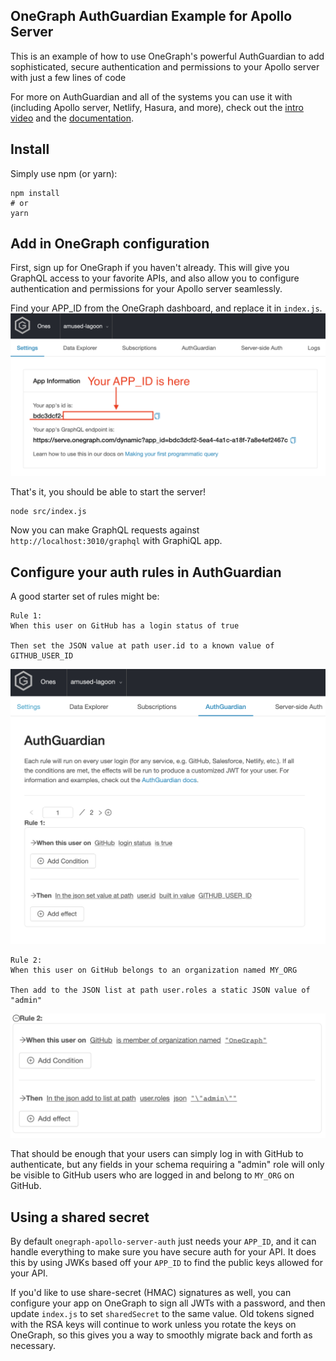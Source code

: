 ## OneGraph AuthGuardian Example for Apollo Server

This is an example of how to use OneGraph's powerful AuthGuardian to add
sophisticated, secure authentication and permissions to your Apollo server with
just a few lines of code

For more on AuthGuardian and all of the systems you can use it with (including
Apollo server, Netlify, Hasura, and more), check out the [intro video]() and the
[documentation]().

## Install

Simply use npm (or yarn):

```
npm install
# or
yarn
```

## Add in OneGraph configuration

First, sign up for OneGraph if you haven't already. This will give you GraphQL
access to your favorite APIs, and also allow you to configure authentication and
permissions for your Apollo server seamlessly.

Find your APP_ID from the OneGraph dashboard, and replace it in `index.js`.
![Where to find your APP_ID on OneGraph](imgs/app_id_preview.png?raw=true)

That's it, you should be able to start the server!

```
node src/index.js
```

Now you can make GraphQL requests against `http://localhost:3010/graphql` with
GraphiQL app.

## Configure your auth rules in AuthGuardian
A good starter set of rules might be:

```
Rule 1:
When this user on GitHub has a login status of true

Then set the JSON value at path user.id to a known value of GITHUB_USER_ID
```
![Preview of AuthGuardian rule #1](imgs/rule_1.png?raw=true)


```
Rule 2:
When this user on GitHub belongs to an organization named MY_ORG

Then add to the JSON list at path user.roles a static JSON value of "admin"
```
![Preview of AuthGuardian rule #2](imgs/rule_2.png?raw=true)

That should be enough that your users can simply log in with GitHub to
authenticate, but any fields in your schema requiring a "admin" role will only
be visible to GitHub users who are logged in and belong to `MY_ORG` on GitHub.

## Using a shared secret

By default `onegraph-apollo-server-auth` just needs your `APP_ID`, and it can
handle everything to make sure you have secure auth for your API. It does this
by using JWKs based off your `APP_ID` to find the public keys allowed for your
API.

If you'd like to use share-secret (HMAC) signatures as well, you can configure
your app on OneGraph to sign all JWTs with a password, and then update
`index.js` to set `sharedSecret` to the same value. Old tokens signed with the
RSA keys will continue to work unless you rotate the keys on OneGraph, so this
gives you a way to smoothly migrate back and forth as necessary.
